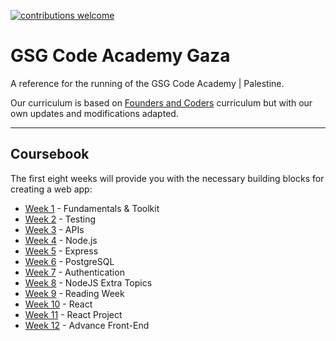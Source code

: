 [![contributions welcome](https://img.shields.io/badge/contributions-welcome-brightgreen.svg?style=flat)](https://github.com/GSG-CA/curriculam/issues)

# GSG Code Academy Gaza

A reference for the running of the GSG Code Academy | Palestine.

Our curriculum is based on [Founders and Coders](http://www.foundersandcoders.com) curriculum but with our own updates and modifications adapted.


---

## Coursebook

The first eight weeks will provide you with the necessary building blocks for creating a web app:

- [Week 1](https://github.com/GSG-CA/curriculum/blob/main/coursebook/week-1/README.md) - Fundamentals & Toolkit
- [Week 2](https://github.com/GSG-CA/curriculum/blob/main/coursebook/week-2/README.md) - Testing
- [Week 3](https://github.com/GSG-CA/curriculum/blob/main/coursebook/week-3/README.md) - APIs
- [Week 4](https://github.com/GSG-CA/curriculum/blob/main/coursebook/week-4/README.md) - Node.js
- [Week 5](https://github.com/GSG-CA/curriculum/blob/main/coursebook/week-5/README.md) - Express
- [Week 6](https://github.com/GSG-CA/curriculum/blob/main/coursebook/week-6/README.md) - PostgreSQL
- [Week 7](https://github.com/GSG-CA/curriculum/blob/main/coursebook/week-7/README.md) - Authentication
- [Week 8](https://github.com/GSG-CA/curriculum/blob/main/coursebook/week-8/README.md) - NodeJS Extra Topics
- [Week 9](https://github.com/GSG-CA/curriculum/blob/main/coursebook/week-9/README.md) - Reading Week
- [Week 10](https://github.com/GSG-CA/curriculum/blob/main/coursebook/week-10/README.md) - React
- [Week 11](https://github.com/GSG-CA/curriculum/blob/main/coursebook/week-11/README.md) - React Project
- [Week 12](https://github.com/GSG-CA/curriculum/blob/main/coursebook/week-12/README.md) - Advance Front-End
